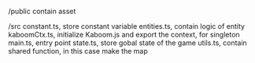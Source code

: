 /public
contain asset

/src
constant.ts, store constant variable
entities.ts, contain logic of entity
kaboomCtx.ts, initialize Kaboom.js and export the context, for singleton
main.ts, entry point
state.ts, store gobal state of the game
utils.ts, contain shared function, in this case make the map
